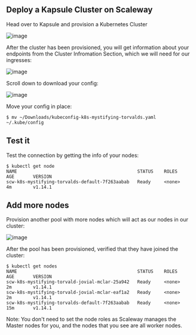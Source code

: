 ## Deploy a Kapsule Cluster on Scaleway

Head over to Kapsule and provision a Kubernetes Cluster

![image](https://user-images.githubusercontent.com/567298/59164353-e71f4c80-8b0b-11e9-8f5c-7c65db1af7b2.png)

After the cluster has been provisioned, you will get information about your endpoints from the Cluster Infromation Section, which we will need for our ingresses:

![image](https://user-images.githubusercontent.com/567298/59180685-df8c9180-8b65-11e9-82aa-05ee3cd42c78.png)

Scroll down to download your config:

![image](https://user-images.githubusercontent.com/567298/59164356-f56d6880-8b0b-11e9-8c00-34dff0ba61fb.png)

Move your config in place:

```
$ mv ~/Downloads/kubeconfig-k8s-mystifying-torvalds.yaml ~/.kube/config
```

## Test it

Test the connection by getting the info of your nodes:

```
$ kubectl get node
NAME                                             STATUS    ROLES     AGE       VERSION
scw-k8s-mystifying-torvalds-default-7f263aabab   Ready     <none>    4m        v1.14.1
```

## Add more nodes

Provision another pool with more nodes which will act as our nodes in our cluster:

![image](https://user-images.githubusercontent.com/567298/59164387-4e3d0100-8b0c-11e9-8633-b3fc680ac4cd.png)

After the pool has been provisioned, verified that they have joined the cluster:

```
$ kubectl get nodes
NAME                                             STATUS    ROLES     AGE       VERSION
scw-k8s-mystifying-torvald-jovial-mclar-25a942   Ready     <none>    2m        v1.14.1
scw-k8s-mystifying-torvald-jovial-mclar-eaf1a2   Ready     <none>    2m        v1.14.1
scw-k8s-mystifying-torvalds-default-7f263aabab   Ready     <none>    15m       v1.14.1
```

Note: You don't need to set the node roles as Scaleway manages the Master nodes for you, and the nodes that you see are all worker nodes.
